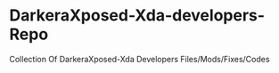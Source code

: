 # DarkeraXposed-Xda-developers-Repo
Collection Of DarkeraXposed-Xda Developers Files/Mods/Fixes/Codes
